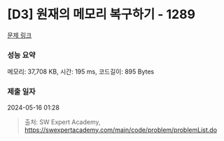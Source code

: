 # [D3] 원재의 메모리 복구하기 - 1289 

[문제 링크](https://swexpertacademy.com/main/code/problem/problemDetail.do?contestProbId=AV19AcoKI9sCFAZN) 

### 성능 요약

메모리: 37,708 KB, 시간: 195 ms, 코드길이: 895 Bytes

### 제출 일자

2024-05-16 01:28



> 출처: SW Expert Academy, https://swexpertacademy.com/main/code/problem/problemList.do